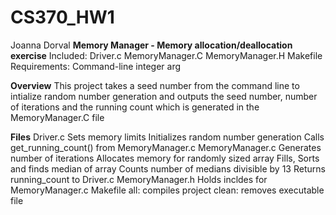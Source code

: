 # CS370_HW1 
Joanna Dorval
**Memory Manager - Memory allocation/deallocation exercise**
Included: Driver.c MemoryManager.C MemoryManager.H Makefile
Requirements: Command-line integer arg

**Overview**
This project takes a seed number from the command line to intialize random number generation and outputs the seed number, number of iterations and the running count which is generated in the MemoryManager.C file

**Files**
Driver.c
    Sets memory limits
    Initializes random number generation
    Calls get_running_count() from MemoryManager.c
MemoryManager.c
    Generates number of iterations
    Allocates memory for randomly sized array 
    Fills, Sorts and finds median of array
    Counts number of medians divisible by 13
    Returns running_count to Driver.c
MemoryManager.h
    Holds incldes for MemoryManager.c
Makefile
    all: compiles project
    clean: removes executable file